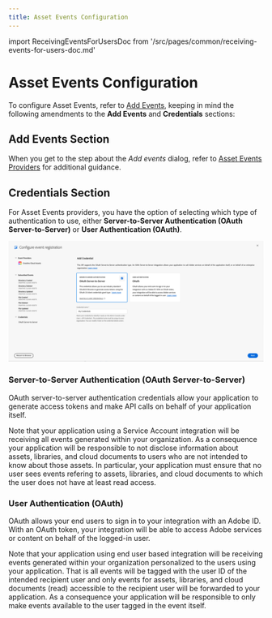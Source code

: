 ```yaml
---
title: Asset Events Configuration
---
```


import ReceivingEventsForUsersDoc from '/src/pages/common/receiving-events-for-users-doc.md'

# Asset Events Configuration

To configure Asset Events, refer to [Add Events](https://developer.adobe.com/developer-console/docs/guides/services/services-add-event/), keeping in mind the following amendments to the **Add Events** and **Credentials** sections:

## Add Events Section

When you get to the step about the _Add events_ dialog, refer to [Asset Events Providers](asset-events-providers.md) for additional guidance.

## Credentials Section

For Asset Events providers, you have the option of selecting which type of authentication to use, either **Server-to-Server Authentication (OAuth Server-to-Server)** or **User Authentication (OAuth)**.

![UI for selecting authentication type](../../img/credentials.png)

### Server-to-Server Authentication (OAuth Server-to-Server)

OAuth server-to-server authentication credentials allow your application to generate access tokens and make API calls on behalf of your application itself.

Note that your application using a Service Account integration will be receiving all events generated within your organization. As a consequence your application will be responsible to not disclose information about assets, libraries, and cloud documents to users who are not intended to know about those assets. In particular, your application must ensure that no user sees events refering to assets, libraries, and cloud documents to which the user does not have at least read access.

### User Authentication (OAuth)

OAuth allows your end users to sign in to your integration with an Adobe ID. With an OAuth token, your integration will be able to access Adobe services or content on behalf of the logged-in user.

Note that your application using end user based integration will be receiving events generated within your organization personalized to the users using your application. That is all events will be tagged with the user ID of the intended recipient user and only events for assets, libraries, and cloud documents (read) accessible to the recipient user will be forwarded to your application. As a consequence your application will be responsible to only make events available to the user tagged in the event itself.

<ReceivingEventsForUsersDoc/>

